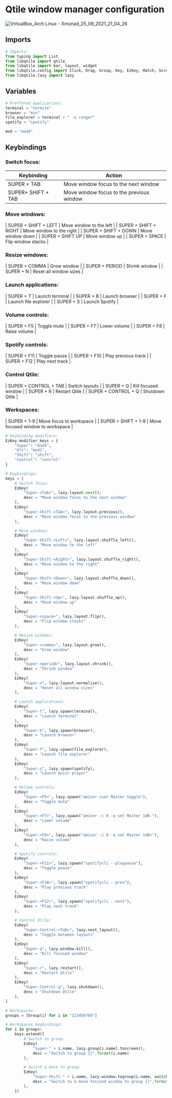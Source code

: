 # Qtile window manager configuration
![VirtualBox_Arch Linux - Xmonad_25_09_2021_21_04_26](https://user-images.githubusercontent.com/79030093/134811916-469bb2ef-91e4-450f-9204-c6a924c2708d.png)

## Imports
```python
# Imports:
from typing import List
from libqtile import qtile
from libqtile import bar, layout, widget
from libqtile.config import Click, Drag, Group, Key, EzKey, Match, Screen
from libqtile.lazy import lazy
```

## Variables
```python
# Preffered applications:
terminal = "termite"
browser = "min"
file_explorer = terminal + " -e ranger"
spotify = "spotify"

mod = "mod4"
```

## Keybindings
### Switch focus:
| Keybinding  | Action |
| ------------- | ------------- |
| SUPER + TAB  | Move window focus to the next window  |
| SUPER+ SHIFT + TAB  | Move window focus to the previous window  |
### Move windows:
| SUPER + SHIFT + LEFT  | Move window to the left  |
| SUPER + SHIFT + RIGHT  | Move window to the right  |
| SUPER + SHIFT + DOWN  | Move window down  |
| SUPER + SHIFT UP  | Move window up  |
| SUPER + SPACE  | Flip window stacks  |
### Resize windows:
| SUPER + COMMA  | Grow window  |
| SUPER + PERIOD  | Shrink window  |
| SUPER + N  | Reset all window sizes  |
### Launch applications:
| SUPER + T  | Launch terminal  |
| SUPER + B  | Launch browser  |
| SUPER + F  | Launch file explorer  |
| SUPER + S  | Launch Spotify  |
### Volume controls:
| SUPER + F5  | Toggle mute  |
| SUPER + F7  | Lower volume  |
| SUPER + F8  | Raise volume  |
### Spotify controls:
| SUPER + F11  | Toggle pause  |
| SUPER + F10  | Play previous track  |
| SUPER + F12  | Play next track  |
### Control Qtile:
| SUPER + CONTROL + TAB  | Switch layouts  |
| SUPER + Q  | Kill focused window  |
| SUPER + R  | Restart Qtile  |
| SUPER + CONTROL + Q  | Shutdown Qtile  |
### Workspaces:
| SUPER + 1-9  | Move focus to workspace  |
| SUPER + SHIFT + 1-9  | Move focused window to workspace  |

```python
# Keybinding modifiers:
EzKey.modifier_keys = {
    "Super": "mod4",
    "Alt": "mod1",
    "Shift": "shift",
    "Control": "control"
}

# Keybindings:
keys = [
    # Switch focus:
    EzKey(
        "Super-<Tab>", lazy.layout.next(),
        desc = "Move window focus to the next window"
    ),
    EzKey(
        "Super-Shift-<Tab>", lazy.layout.previous(),
        desc = "Move window focus to the previous window"
    ),

    # Move windows:
    EzKey(
        "Super-Shift-<Left>", lazy.layout.shuffle_left(),
        desc = "Move window to the left"
    ),
    EzKey(
        "Super-Shift-<Right>", lazy.layout.shuffle_right(),
        desc = "Move window to the right"
    ),
    EzKey(
        "Super-Shift-<Down>", lazy.layout.shuffle_down(),
        desc = "Move window down"
    ),
    EzKey(
        "Super-Shift-<Up>", lazy.layout.shuffle_up(), 
        desc = "Move window up"
    ),
    EzKey(
        "Super-<space>", lazy.layout.flip(), 
        desc = "Flip window stacks"
    ),

    # Resize windows:
    EzKey(
        "Super-<comma>", lazy.layout.grow(),
        desc = "Grow window"
    ),
    EzKey(
        "Super-<period>", lazy.layout.shrink(),
        desc = "Shrink window"
    ),
    EzKey(
        "Super-n", lazy.layout.normalize(), 
        desc = "Reset all window sizes"
    ),

    # Launch applications:
    EzKey(
        "Super-t", lazy.spawn(terminal), 
        desc = "Launch terminal"
    ),
    EzKey(
        "Super-b", lazy.spawn(browser), 
        desc = "Launch browser"
    ),
    EzKey(
        "Super-f", lazy.spawn(file_explorer), 
        desc = "Launch file explorer"
    ),
    EzKey(
        "Super-s", lazy.spawn(spotify), 
        desc = "Launch music player"
    ),

    # Volume controls:
    EzKey(
        "Super-<F5>", lazy.spawn("amixer sset Master toggle"), 
        desc = "Toggle mute"
    ),
    EzKey(
        "Super-<F7>", lazy.spawn("amixer -c 0 -q set Master 1dB-"), 
        desc = "Lower volume"
    ),
    EzKey(
        "Super-<F8>", lazy.spawn("amixer -c 0 -q set Master 1dB+"), 
        desc = "Raise volume"
    ),

    # Spotify controls:
    EzKey(
        "Super-<F11>", lazy.spawn("spotifycli --playpause"), 
        desc = "Toggle pause"
    ),
    EzKey(
        "Super-<F10>", lazy.spawn("spotifycli --prev"), 
        desc = "Play previous track"
    ),
    EzKey(
        "Super-<F12>", lazy.spawn("spotifycli --next"), 
        desc = "Play next track"
    ),

    # Control Qtile:
    EzKey(
        "Super-Control-<Tab>", lazy.next_layout(), 
        desc = "Toggle between layouts"
    ),
    EzKey(
        "Super-q", lazy.window.kill(), 
        desc = "Kill focused window"
    ),
    EzKey(
        "Super-r", lazy.restart(), 
        desc = "Restart Qtile"
    ),
    EzKey(
        "Super-Control-q", lazy.shutdown(), 
        desc = "Shutdown Qtile"
    ),
]

# Workspaces:
groups = [Group(i) for i in "123456789"]

# Workspaces keybindings:
for i in groups:
    keys.extend([
        # Switch to group:
        EzKey(
            "Super-" + i.name, lazy.group[i.name].toscreen(),
            desc = "Switch to group {}".format(i.name)
        ),

        # Switch & move to group:
        EzKey(
            "Super-Shift-" + i.name, lazy.window.togroup(i.name, switch_group=True),
            desc = "Switch to & move focused window to group {}".format(i.name)
        ),
    ])
```
